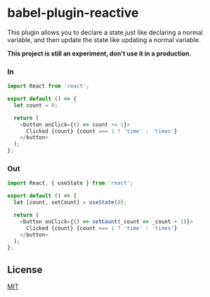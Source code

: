 # babel-plugin-reactive

This plugin allows you to declare a state just like declaring a normal variable, and then update the state like updating a normal variable.

**This project is still an experiment, don't use it in a production.**

### In

```javascript
import React from 'react';

export default () => {
  let count = 0;

  return (
    <button onClick={() => count += 1}>
      Clicked {count} {count === 1 ? 'time' : 'times'}
    </button>
  );
};
```

### Out

```javascript
import React, { useState } from 'react';

export default () => {
  let [count, setCount] = useState(0);

  return (
    <button onClick={() => setCount(_count => _count + 1)}>
      Clicked {count} {count === 1 ? 'time' : 'times'}
    </button>
  );
};
```

## License

[MIT](LICENSE)
